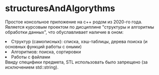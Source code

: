 # structuresAndAlgorythms
Простое консольное приложение на c++ родом из 2020-го года.<br>
Является курсовым проектом по дисциплине "структуры и алгоритмы обработки данных", что обуславливает наличие в оном:
<li>Структур (самописных): списка, хэш-таблицы, дерева поиска (и основных функций работы с оными)</li>
<li>Алгоритмов: поиска, сортировки</li>
<li>Работы с файлами</li>
Ввиду специфики предмета, STL использовать было запрещено (за исключением std::string).
